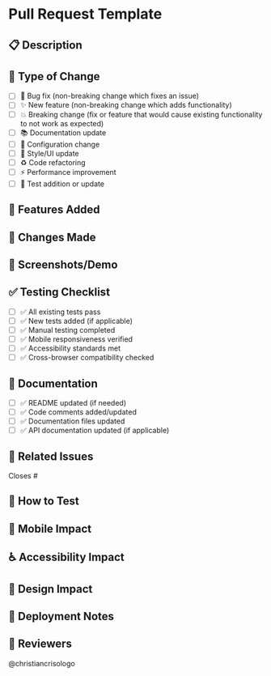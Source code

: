 # Pull Request Template

## 📋 Description
<!-- Provide a brief description of the changes -->

## 🎯 Type of Change
<!-- Check all that apply -->
- [ ] 🐛 Bug fix (non-breaking change which fixes an issue)
- [ ] ✨ New feature (non-breaking change which adds functionality)
- [ ] 💥 Breaking change (fix or feature that would cause existing functionality to not work as expected)
- [ ] 📚 Documentation update
- [ ] 🔧 Configuration change
- [ ] 🎨 Style/UI update
- [ ] ♻️ Code refactoring
- [ ] ⚡ Performance improvement
- [ ] 🧪 Test addition or update

## 🚀 Features Added
<!-- List new features or improvements -->

## 🔧 Changes Made
<!-- List the main changes -->

## 📸 Screenshots/Demo
<!-- If applicable, add screenshots or demo links -->

## ✅ Testing Checklist
<!-- Check all that apply -->
- [ ] ✅ All existing tests pass
- [ ] ✅ New tests added (if applicable)
- [ ] ✅ Manual testing completed
- [ ] ✅ Mobile responsiveness verified
- [ ] ✅ Accessibility standards met
- [ ] ✅ Cross-browser compatibility checked

## 📖 Documentation
<!-- Check all that apply -->
- [ ] ✅ README updated (if needed)
- [ ] ✅ Code comments added/updated
- [ ] ✅ Documentation files updated
- [ ] ✅ API documentation updated (if applicable)

## 🔗 Related Issues
<!-- Link related issues -->
Closes #

## 🧪 How to Test
<!-- Describe the testing process -->

## 📱 Mobile Impact
<!-- Describe any mobile-specific changes -->

## ♿ Accessibility Impact
<!-- Describe accessibility considerations -->

## 🎨 Design Impact
<!-- Describe visual/design changes -->

## 🔄 Deployment Notes
<!-- Any special deployment considerations -->

## 👥 Reviewers
<!-- Tag specific reviewers if needed -->
@christiancrisologo